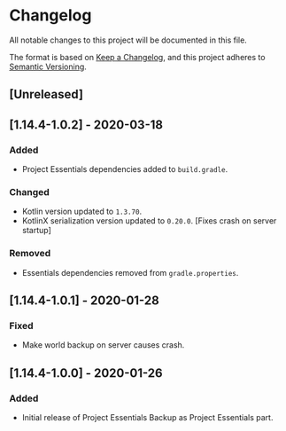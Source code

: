# Changelog

All notable changes to this project will be documented in this file.

The format is based on [Keep a Changelog](https://keepachangelog.com/en/1.0.0/),
and this project adheres to [Semantic Versioning](https://semver.org/spec/v2.0.0.html).

## [Unreleased]

## [1.14.4-1.0.2] - 2020-03-18

### Added
- Project Essentials dependencies added to `build.gradle`.

### Changed
- Kotlin version updated to `1.3.70`.
- KotlinX serialization version updated to `0.20.0`. [Fixes crash on server startup]

### Removed
- Essentials dependencies removed from `gradle.properties`.

## [1.14.4-1.0.1] - 2020-01-28

### Fixed
- Make world backup on server causes crash.

## [1.14.4-1.0.0] - 2020-01-26

### Added
- Initial release of Project Essentials Backup as Project Essentials part.

